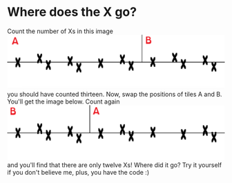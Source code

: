# Where does the X go?

Count the number of Xs in this image
![Thirteen Xs](there.png)
you should have counted thirteen.
Now, swap the positions of tiles A and B.
You'll get the image below. Count again
![Twelve Xs](disappeared.png)
and you'll find that there are only twelve Xs!
Where did it go?
Try it yourself if you don't believe me, plus, you have the code :)
